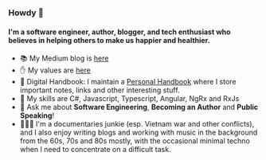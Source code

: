 ### Howdy 👋

#### I'm a software engineer, author, blogger, and tech enthusiast who believes in helping others to make us happier and healthier.

- 📚 My Medium blog is [here](https://marklowg.medium.com)
- ✋ My values are [here](https://github.com/georgemarklow/georgemarklow/blob/main/SUMMARY.md#my-values)
- :memo: Digital Handbook: I maintain a [Personal Handbook](https://github.com/georgemarklow/georgemarklow/blob/main/SUMMARY.md#books) where I store important notes, links and other interesting stuff. 
- 🌱 My skills are C#, Javascript, Typescript, Angular, NgRx and RxJs
- 💬 Ask me about **Software Engineering**, **Becoming an Author** and **Public Speaking**! 
- 🧘🏻‍♂️ I'm a documentaries junkie (esp. Vietnam war and other conflicts), and I also enjoy writing blogs and working with music in the background from the 60s, 70s and 80s mostly, with the occasional minimal techno when I need to concentrate on a difficult task. 
